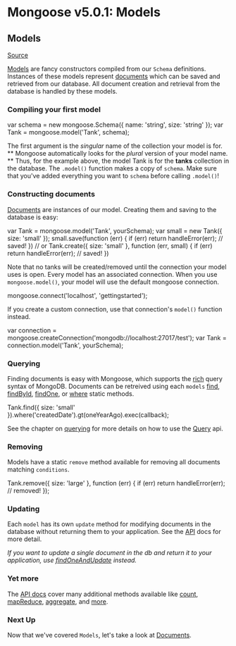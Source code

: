 # Mongoose v5.0.1: Models

## Models

[Source](http://mongoosejs.com/docs/models.html "Permalink to Mongoose v5.0.1: Models")

[Models][1] are fancy constructors compiled from our `Schema` definitions. Instances of these models represent [documents][2] which can be saved and retrieved from our database. All document creation and retrieval from the database is handled by these models.

### Compiling your first model

var schema = new mongoose.Schema({ name: 'string', size: 'string' }); var Tank = mongoose.model('Tank', schema);

The first argument is the _singular_ name of the collection your model is for. ** Mongoose automatically looks for the _plural_ version of your model name. ** Thus, for the example above, the model Tank is for the **tanks** collection in the database. The `.model()` function makes a copy of `schema`. Make sure that you've added everything you want to `schema` before calling `.model()`!

### Constructing documents

[Documents][2] are instances of our model. Creating them and saving to the database is easy:

var Tank = mongoose.model('Tank', yourSchema); var small = new Tank({ size: 'small' }); small.save(function (err) { if (err) return handleError(err); // saved! }) // or Tank.create({ size: 'small' }, function (err, small) { if (err) return handleError(err); // saved! })

Note that no tanks will be created/removed until the connection your model uses is open. Every model has an associated connection. When you use `mongoose.model()`, your model will use the default mongoose connection.

mongoose.connect('localhost', 'gettingstarted');

If you create a custom connection, use that connection's `model()` function instead.

var connection = mongoose.createConnection('mongodb://localhost:27017/test'); var Tank = connection.model('Tank', yourSchema);

### Querying

Finding documents is easy with Mongoose, which supports the [rich][3] query syntax of MongoDB. Documents can be retreived using each `models` [find][4], [findById][5], [findOne][6], or [where][7] static methods.

Tank.find({ size: 'small' }).where('createdDate').gt(oneYearAgo).exec(callback);

See the chapter on [querying][8] for more details on how to use the [Query][9] api.

### Removing

Models have a static `remove` method available for removing all documents matching `conditions`.

Tank.remove({ size: 'large' }, function (err) { if (err) return handleError(err); // removed! });

### Updating

Each `model` has its own `update` method for modifying documents in the database without returning them to your application. See the [API][10] docs for more detail.

_If you want to update a single document in the db and return it to your application, use [findOneAndUpdate][11] instead._

### Yet more

The [API docs][12] cover many additional methods available like [count][13], [mapReduce][14], [aggregate][15], and [more][16].

### Next Up

Now that we've covered `Models`, let's take a look at [Documents][17].

[1]: http://mongoosejs.com/api.html#model-js
[2]: http://mongoosejs.com/documents.html
[3]: http://www.mongodb.org/display/DOCS/Advanced+Queries
[4]: http://mongoosejs.com/api.html#model_Model.find
[5]: http://mongoosejs.com/api.html#model_Model.findById
[6]: http://mongoosejs.com/api.html#model_Model.findOne
[7]: http://mongoosejs.com/api.html#model_Model.where
[8]: http://mongoosejs.com/queries.html
[9]: http://mongoosejs.com/api.html#query-js
[10]: http://mongoosejs.com/api.html#model_Model.update
[11]: http://mongoosejs.com/api.html#model_Model.findOneAndUpdate
[12]: http://mongoosejs.com/api.html#model_Model
[13]: http://mongoosejs.com/api.html#model_Model.count
[14]: http://mongoosejs.com/api.html#model_Model.mapReduce
[15]: http://mongoosejs.com/api.html#model_Model.aggregate
[16]: http://mongoosejs.com/api.html#model_Model.findOneAndRemove
[17]: http://mongoosejs.com/docs/documents.html


